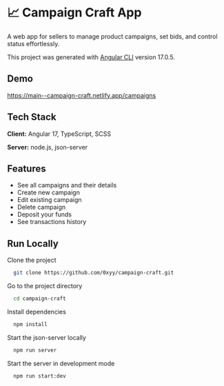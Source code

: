 
# 📈 Campaign Craft App


A web app for sellers to manage product campaigns, set bids, and control status effortlessly.

This project was generated with [Angular CLI](https://github.com/angular/angular-cli) version 17.0.5.


## Demo

https://main--campaign-craft.netlify.app/campaigns


## Tech Stack

**Client:** Angular 17, TypeScript, SCSS

**Server:** node.js, json-server


## Features

- See all campaigns and their details
- Create new campaign
- Edit existing campaign
- Delete campaign
- Deposit your funds
- See transactions history


## Run Locally

Clone the project

```bash
  git clone https://github.com/0xyy/campaign-craft.git
```

Go to the project directory

```bash
  cd campaign-craft
```

Install dependencies

```bash
  npm install
```

Start the json-server locally

```bash
  npm run server
```


Start the server in development mode

```bash
  npm run start:dev
```


